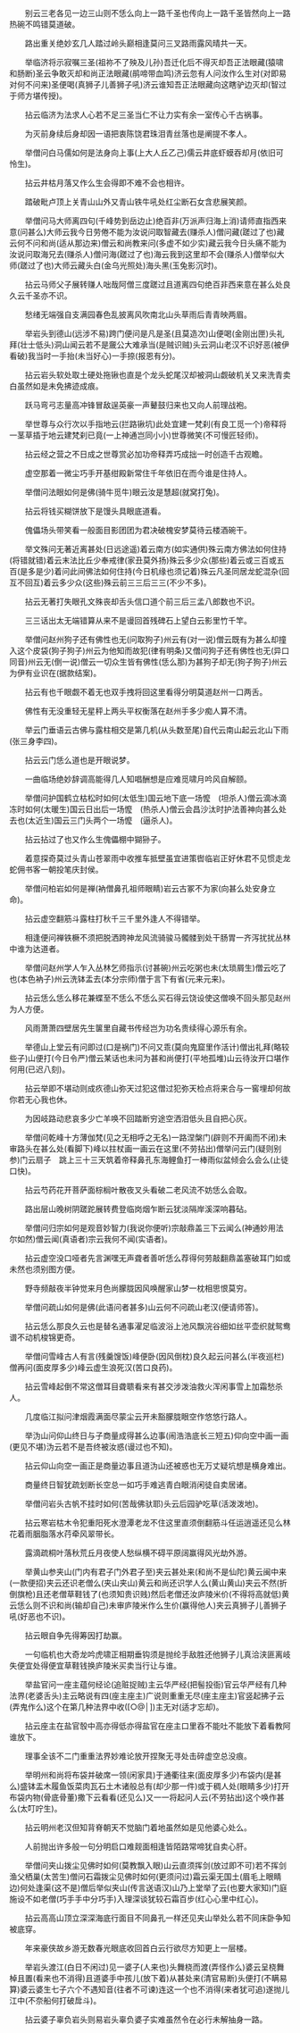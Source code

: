 <!-- { "loadSidebar": true } -->
　　别云三老各见一边三山则不恁么向上一路千圣也传向上一路千圣皆然向上一路热碗不鸣错莫道破。

　　路出重关绝妙玄几人踏过岭头巅相逢莫问三叉路雨露风晴共一天。

　　举临济将示寂嘱三圣(祖祢不了殃及儿孙)吾迁化后不得灭却吾正法眼藏(猿啸和肠断)圣云争敢灭却和尚正法眼藏(鹃啼带血鸣)济云忽有人问汝作么生对(对即易对何不问来)圣便喝(真狮子儿善狮子吼)济云谁知吾正法眼藏向这瞎驴边灭却(智过于师方堪传授)。

　　拈云临济为法求人心若不足三圣当仁不让力实有余一室传心千古祸事。

　　为灭前身续后身却因一语把衷陈饶君珠泪青丝落也是阐提不孝人。

　　举僧问白马儒如何是法身向上事(上大人丘乙己)儒云井底虾蟆吞却月(依旧可怜生)。

　　拈云井枯月落又作么生会得即不难不会也相许。

　　踏破毗卢顶上关青山山外又青山铁牛吼处红尘断石女含悲展笑颜。

　　举僧问马大师离四句(千峰势到岳边止)绝百非(万派声归海上消)请师直指西来意(问甚么)大师云我今日劳倦不能为汝说问取智藏去(赚杀人)僧问藏(蹉过了也)藏云何不问和尚(适从那边来)僧云和尚教来问(多虚不如少实)藏云我今日头痛不能为汝说问取海兄去(赚杀人)僧问海(蹉过了也)海云我到这里却不会(赚杀人)僧举似大师(蹉过了也)大师云藏头白(金乌光照处)海头黑(玉兔影沉时)。

　　拈云马师父子展转赚人咄哉阿僧三度蹉过且道离四句绝百非西来意在甚么处良久云千圣亦不识。

　　愁绪无端强自支满园春色乱披离风吹南北山头草雨后青青映两眉。

　　举岩头到德山(远涉不易)跨门便问是凡是圣(且莫造次)山便喝(金刚出匣)头礼拜(壮士低头)洞山闻云若不是奯公大难承当(是贼识贼)头云洞山老汉不识好恶(被伊看破)我当时一手抬(未当好心)一手捺(报恩有分)。

　　拈云岩头软处取土硬处拖锹也直是个龙头蛇尾汉却被洞山觑破机关又来洗青卖白虽然如是未免拂迹成痕。

　　跃马弯弓志量高冲锋冒敌逞英豪一声鼙鼓归来也又向人前理战袍。

　　举世尊与众行次以手指地云(拦路锹坑)此处宜建一梵刹(有良工觅一个)帝释将一茎草插于地云建梵刹已竟(一上神通岂同小小)世尊微笑(不可慢匠轻师)。

　　拈云经之营之不日成之世尊赏必加功帝释弄巧成拙一时创造千古观瞻。

　　虚空那着一微尘巧手开基绀殿新常住千年依旧在而今谁是住持人。

　　举僧问法眼如何是佛(骑牛觅牛)眼云汝是慧超(就窝打兔)。

　　拈云将钱买糊饼放下是馒头具眼底道看。

　　傀儡场头带笑看一般面目影团团为君决破槐安梦莫待云楼酒碗干。

　　举文殊问无著近离甚处(日远途遥)着云南方(如实通供)殊云南方佛法如何住持(将错就错)着云末法比丘少奉戒律(家丑莫外扬)殊云多少众(那些)着云或三百或五百(是多是少)着问此间佛法如何住持(今日机缘也须记着)殊云凡圣同居龙蛇混杂(回互不回互)着云多少众(这些)殊云前三三后三三(不少不多)。

　　拈云无著打失眼孔文殊丧却舌头信口道个前三后三孟八郎数也不识。

　　三三话出太无端错算从来不是谩回首残碑石上望白云影里竹千竿。

　　举僧问赵州狗子还有佛性也无(问取狗子)州云有(对一说)僧云既有为甚么却撞入这个皮袋(狗子狗子)州云为他知而故犯(律有明条)又僧问狗子还有佛性也无(异口同音)州云无(倒一说)僧云一切众生皆有佛性(恁么那)为甚狗子却无(狗子狗子)州云为伊有业识在(据款结案)。

　　拈云有也千眼觑不着无也双手拽将回这里看得分明莫道赵州一口两舌。

　　佛性有无没重轻无星秤上两头平权衡落在赵州手多少痴人算不清。

　　举云门垂语云古佛与露柱相交是第几机(从头数至尾)自代云南山起云北山下雨(张三身李四)。

　　拈云云门恁么道也是开眼说梦。

　　一曲临场绝妙辞调高能得几人知唱酬想是应难觅啸月吟风自解颐。

　　举僧问护国鹤立枯松时如何(太低生)国云地下底一场懡　(坦杀人)僧云滴冰滴冻时如何(太暖生)国云日出后一场懡　(热杀人)僧云会昌沙汰时护法善神向甚么处去也(太近生)国云三门头两个一场懡　(逼杀人)。

　　拈云拈过了也又作么生傀儡棚中猢狲子。

　　着意探奇莫过头青山苍翠雨中收推车抵壁虽宜进策辔临岩正好休君不见惯走龙蛇佣书客一朝投笔庆封侯。

　　举僧问柏岩如何是禅(衲僧鼻孔祖师眼睛)岩云古冢不为家(向甚么处安身立命)。

　　拈云虚空翻筋斗露柱打秋千三千里外逢人不得错举。

　　相逢便问禅铁橛不须把脱洒跨神龙风流骑骏马髑髅到处干肠胃一齐泻扰扰丛林中谁为达道者。

　　举僧问赵州学人乍入丛林乞师指示(讨甚碗)州云吃粥也未(太琐屑生)僧云吃了也(本色衲子)州云洗钵盂去(本分宗师)僧于言下有省(元来元来)。

　　拈云恁么恁么移花兼蝶至不恁么不恁么买石得云饶设使这僧唤不回头那见赵州为人方便。

　　风雨萧萧四壁居先生箧里自藏书传经岂为功名贵续得心源乐有余。

　　举德山上堂云有问即过(口是祸门)不问又乖(莫向鬼窟里作活计)僧出礼拜(略较些子)山便打(今日令严)僧云某话也未问为甚和尚便打(平地孤堆)山云待汝开口堪作何用(已迟八刻)。

　　拈云举即不堪动则成疚德山弥天过犯这僧过犯弥天检点将来合与一窖埋却何故你若无心我也休。

　　为因岐路动悲哀多少亡羊唤不回踏断穷途空洒泪低头且自把心灰。

　　举僧问乾峰十方薄伽梵(见之无相呼之无名)一路涅槃门(辟则不开阖而不闭)未审路头在甚么处(看脚下)峰以拄杖画一画云在这里(不劳拈出)僧举问云门(疑则别参)门云扇子　跳上三十三天筑着帝释鼻孔东海鲤鱼打一棒雨似盆倾会么会么(止徒口快)。

　　拈云芍药花开菩萨面棕榈叶散夜叉头看破二老风流不妨恁么会取。

　　路出层山晚树阴蹉跎展转费登临岗烟乍断云犹淡隔岸溪深响暮砧。

　　举僧问归宗如何是观音妙智力(我说你便听)宗敲鼎盖三下云闻么(神通妙用法尔如然)僧云闻(真语者)宗云我何不闻(实语者)。

　　拈云虚空没口哑者先言渊嘿无声聋者善听恁么荐得何劳敲翻鼎盖塞破耳门如或未然也须别图方便。

　　野寺频敲夜半钟觉来月色尚朦胧因风唤醒家山梦一枕相思恨莫穷。

　　举僧问疏山如何是佛(此语问者甚多)山云何不问疏山老汉(便请师答)。

　　拈云恁么那良久云也是替名通事濯足临波浴上池风飘浣谷细如丝平壶织就鸳鸯谱不动机梭锦更奇。

　　举僧问雪峰古人有言(残羹馊饭)峰便卧(因风倒枕)良久起云问甚么(半夜巡栏)僧再问(面皮厚多少)峰云虚生浪死汉(苦口良药)。

　　拈云雪峰起倒不常这僧耳目聋聩看来有甚交涉泼油救火浑闲事雪上加霜愁杀人。

　　几度临江拟问津烟霞满面尽蒙尘云开未豁朦胧眼空作悠悠行路人。

　　举沩山问仰山终日与子商量成得甚么边事(闹浩浩底长三短五)仰向空中画一画(更见不堪)沩云若不是吾终被汝惑(谩过也不知)。

　　拈云仰山向空一画正是商量边事且道沩山还被惑也无万丈疑坑想是横身难出。

　　商量终日智犹疏划断长空总一如巧手难逃青白眼消闲徒自卖居诸。

　　举僧问岩头古帆不挂时如何(苦哉佛驮耶)头云后园驴吃草(活泼泼地)。

　　拈云寒岩枯木令犯重阳死水澄潭老龙不住这里直须倒翻筋斗任运逍遥还见么林花着雨胭脂落水荇牵风翠带长。

　　露滴疏桐叶落秋荒丘月夜使人愁纵横不碍平原阔赢得风光劫外游。

　　举黄山参夹山(门内有君子门外君子至)夹云甚处来(和尚不是仙陀)黄云闽中来(一款便招)夹云还识老僧么(夹山夹山)黄云和尚还识学人么(黄山黄山)夹云不然(折倒旗枪)且还老僧草鞋钱了(也须知贵识贱)然后老僧还汝庐陵米价(不得将高就低)黄云恁么则不识和尚(输却自己)未审庐陵米作么生价(赢得他人)夹云真狮子儿善狮子吼(好恶也不识)。

　　拈云眼自争先得筹因打劫赢。

　　一句临机也大奇龙吟虎啸正相期垂钩须是抛纶手敌胜还他狮子儿真洽浃匪离岐失便宜处得便宜草鞋钱换庐陵米买卖当行让与谁。

　　举盐官问一座主蕴何经论(追赃捉贼)主云华严经(把髻投衙)官云华严经有几种法界(老婆舌头)主云略说有四(座主座主)广说则重重无尽(座主座主)官竖起拂子云(弄鬼作么)这个在第几种法界中收([○@│])主无对(适才忘却)。

　　拈云座主在盐官彀中高亦得低亦得盐官在座主口里吞不能吐不能放下着看教阿谁放下。

　　理事全该不二门重重法界妙难论放开捏聚无寻处击碎虚空总没痕。

　　举明州和尚将布袋并破席一领(闲家具)于通衢往来(面皮厚多少)布袋内(是甚么)盛钵盂木履鱼饭菜肉瓦石土木诸般总有(却少那一件)或于稠人处(眼睛多少)打开布袋内物(骨底骨董)撒下云看看(还见么)又一一将起问人云(不劳拈出)这个唤作甚么(太叮咛生)。

　　拈云明州老汉但知背脊朝天不觉脑门着地虽然如是见他婆心处么。

　　人前抛出许多般一句分明启口难觌面相逢皆陌路常啼犹自卖心肝。

　　举僧问夹山拨尘见佛时如何(莫教飘入眼)山云直须挥剑(放过即不可)若不挥剑渔父栖巢(太苦生)僧问石霜拨尘见佛时如何(更须问过)霜云渠无国土(眉毛上眼睛边)何处逢渠(这不是)僧后举似夹山(传言送语汉)山乃上堂举了云(也要大家知)门庭施设不如老僧(巧手手中分巧手)入理深谈犹较石霜百步(红心心里中红心)。

　　拈云高高山顶立深深海底行面目不同鼻孔一样还见夹山举处么若不同床卧争知被底穿。

　　年来豪侠故乡游无数春光眼底收回首白云行欲尽方知更上一层楼。

　　举岩头渡江(白日不闲过)见一婆子(人来也)头舞桡而渡(弄怪作么)婆云呈桡舞棹且置(看来也不消得)且道婆手中孩儿(放下着)从甚处来(清官易断)头便打(不瞒易算)婆云婆生七子六个不遇知音(往者不可谏)连这一个也不消得(来者犹可追)遂抛儿江中(不奈船何打破戽斗)。

　　拈云婆子辜负岩头则易岩头辜负婆子实难虽然令在必行未解抽身一路。

